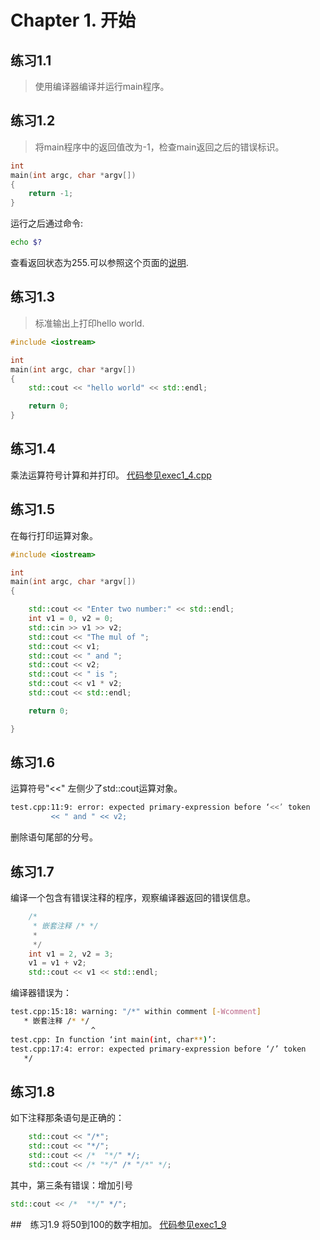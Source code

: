 # Chapter 1. 开始

## 练习1.1
> 使用编译器编译并运行main程序。

## 练习1.2
> 将main程序中的返回值改为-1，检查main返回之后的错误标识。

```cpp
int
main(int argc, char *argv[]) 
{
	return -1;
}

```
运行之后通过命令:
```bash
echo $?
```
查看返回状态为255.可以参照这个页面的[说明](http://www.tldp.org/LDP/abs/html/exitcodes.html).

## 练习1.3
>标准输出上打印hello world.

```cpp
#include <iostream>

int
main(int argc, char *argv[]) 
{
	std::cout << "hello world" << std::endl;

	return 0;
}
```
## 练习1.4
乘法运算符号计算和并打印。
[代码参见exec1_4.cpp](exec1_4.cpp)

## 练习1.5
在每行打印运算对象。
```cpp
#include <iostream>

int
main(int argc, char *argv[]) 
{

	std::cout << "Enter two number:" << std::endl;
	int v1 = 0, v2 = 0;
	std::cin >> v1 >> v2;
	std::cout << "The mul of ";
	std::cout << v1;
	std::cout << " and ";
	std::cout << v2;
	std::cout << " is ";
	std::cout << v1 * v2;
	std::cout << std::endl;

	return 0;

}
```

## 练习1.6
运算符号"<<" 左侧少了std::cout运算对象。
```bash
test.cpp:11:9: error: expected primary-expression before ‘<<’ token
         << " and " << v2;
```

删除语句尾部的分号。

## 练习1.7
编译一个包含有错误注释的程序，观察编译器返回的错误信息。
```cpp
	/*
	 * 嵌套注释 /* */
	 *
	 */
	int v1 = 2, v2 = 3;
	v1 = v1 + v2;
	std::cout << v1 << std::endl;
```
编译器错误为：
```bash
test.cpp:15:18: warning: "/*" within comment [-Wcomment]
   * 嵌套注释 /* */
                  ^
test.cpp: In function ‘int main(int, char**)’:
test.cpp:17:4: error: expected primary-expression before ‘/’ token
   */
```
## 练习1.8
如下注释那条语句是正确的：
```cpp
	std::cout << "/*";
	std::cout << "*/";
	std::cout << /*  "*/" */;
	std::cout << /* "*/" /* "/*" */;
```

其中，第三条有错误：增加引号
```cpp
std::cout << /*  "*/" */";
```

##　练习1.9
将50到100的数字相加。
[代码参见exec1_9](exec1_9.cpp)